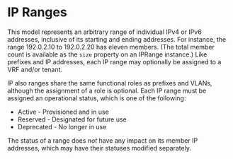 # IP Ranges

This model represents an arbitrary range of individual IPv4 or IPv6 addresses, inclusive of its starting and ending addresses. For instance, the range 192.0.2.10 to 192.0.2.20 has eleven members. (The total member count is available as the `size` property on an IPRange instance.) Like prefixes and IP addresses, each IP range may optionally be assigned to a VRF and/or tenant.

IP also ranges share the same functional roles as prefixes and VLANs, although the assignment of a role is optional. Each IP range must be assigned an operational status, which is one of the following:

* Active - Provisioned and in use
* Reserved - Designated for future use
* Deprecated - No longer in use

The status of a range does _not_ have any impact on its member IP addresses, which may have their statuses modified separately.
